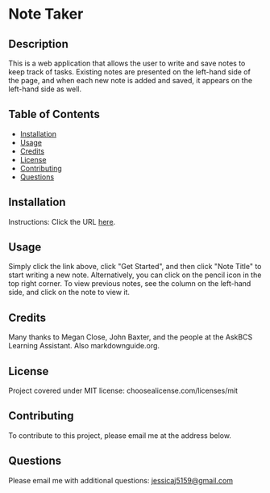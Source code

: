 # Note Taker 

## Description
This is a web application that allows the user to write and save notes to keep track of tasks. Existing notes are presented on the left-hand side of the page, and when each new note is added and saved, it appears on the left-hand side as well. 

## Table of Contents
* [Installation](#installation)
* [Usage](#usage)
* [Credits](#credits)
* [License](#license)
* [Contributing](#contributing)
* [Questions](#Questions)
  

## Installation
Instructions:
Click the URL [here](https://infinite-plains-29071.herokuapp.com/).

## Usage
Simply click the link above, click "Get Started", and then click "Note Title" to start writing a new note. Alternatively, you can click on the pencil icon in the top right corner. To view previous notes, see the column on the left-hand side, and click on the note to view it. 

## Credits
Many thanks to Megan Close, John Baxter, and the people at the AskBCS Learning Assistant. Also markdownguide.org.

## License
Project covered under MIT license: choosealicense.com/licenses/mit

## Contributing
To contribute to this project, please email me at the address below. 

## Questions  

Please email me with additional questions: jessicaj5159@gmail.com
